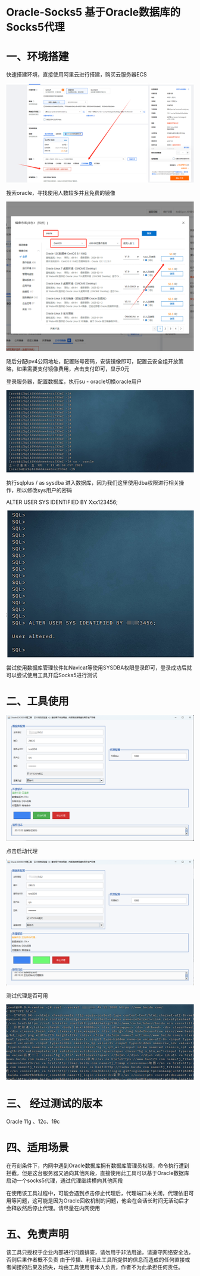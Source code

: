 # Oracle-Socks5 基于Oracle数据库的Socks5代理

# 一、环境搭建

快速搭建环境，直接使用阿里云进行搭建，购买云服务器ECS

![image-20250307134625386](https://github.com/rtabt/Oracle-Socks5/blob/main/image/image-20250307134625386.png)

搜索oracle，寻找使用人数较多并且免费的镜像

![image-20250307134713134](https://github.com/rtabt/Oracle-Socks5/blob/main/image/image-20250307134713134.png)

随后分配ipv4公网地址，配置账号密码，安装镜像即可，配置云安全组开放策略，如果需要支付镜像费用，点击支付即可，显示0元

登录服务器，配置数据库，执行su - oracle切换oracle用户

![image-20250307135433818](https://github.com/rtabt/Oracle-Socks5/blob/main/image/image-20250307135433818.png)

执行sqlplus / as sysdba 进入数据库，因为我们这里使用dba权限进行相关操作，所以修改sys用户的密码

ALTER USER SYS IDENTIFIED BY Xxx123456;

![image-20250307140448419](https://github.com/rtabt/Oracle-Socks5/blob/main/image/image-20250307140448419.png)

尝试使用数据库管理软件如Navicat等使用SYSDBA权限登录即可，登录成功后就可以尝试使用工具开启Socks5进行测试

# 二、工具使用

![image-20250307201508912](https://github.com/rtabt/Oracle-Socks5/blob/main/image/image-20250307201508912.png)

点击启动代理

![image-20250307201700681](https://github.com/rtabt/Oracle-Socks5/blob/main/image/image-20250307201700681.png)

测试代理是否可用

![image-20250307201935928](https://github.com/rtabt/Oracle-Socks5/blob/main/image/image-20250307201935928.png)

# 三、 经过测试的版本

Oracle  11g 、12c、19c

# 四、适用场景

在苛刻条件下，内网中遇到Oracle数据库拥有数据库管理员权限，命令执行遭到拦截，但是这台服务器又通向其他网段，直接使用此工具可以基于Oracle数据库启动一个socks5代理，通过代理继续横向其他网段

在使用该工具过程中，可能会遇到点击停止代理后，代理端口未关闭，代理依旧可用等问题，这可能是因为Oracle回收机制的问题，他会在会话长时间无活动后才会释放然后停止代理。请尽量在内网使用

# 五、免责声明

该工具只授权于企业内部进行问题排查，请勿用于非法用途，请遵守网络安全法，否则后果作者概不负责
由于传播、利用此工具所提供的信息而造成的任何直接或者间接的后果及损失，均由工具使用者本人负责，作者不为此承担任何责任。
